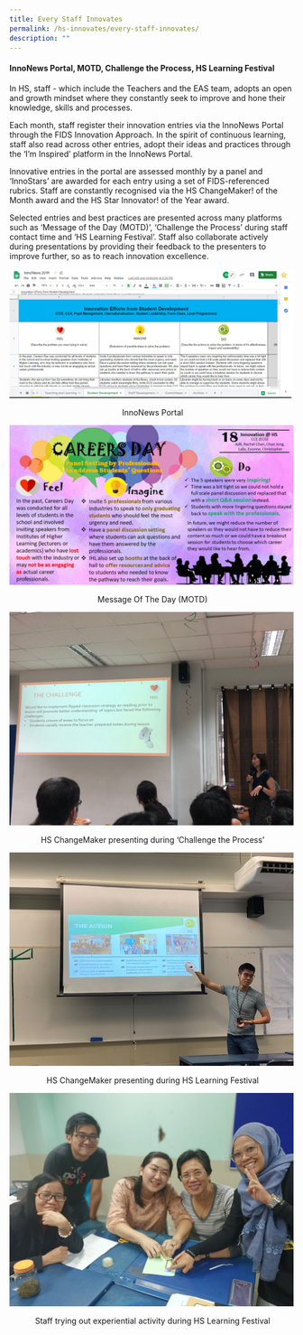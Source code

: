 ```yaml
---
title: Every Staff Innovates
permalink: /hs-innovates/every-staff-innovates/
description: ""
---
```

#### InnoNews Portal, MOTD, Challenge the Process, HS Learning Festival

In HS, staff - which include the Teachers and the EAS team, adopts an open and growth mindset where they constantly seek to improve and hone their knowledge, skills and processes. 

Each month, staff register their innovation entries via the InnoNews Portal through the FIDS Innovation Approach. In the spirit of continuous learning, staff also read across other entries, adopt their ideas and practices through the ‘I’m Inspired’ platform in the InnoNews Portal. 

Innovative entries in the portal are assessed monthly by a panel and ‘InnoStars’ are awarded for each entry using a set of FIDS-referenced rubrics. Staff are constantly recognised via the HS ChangeMaker! of the Month award and the HS Star Innovator! of the Year award. 

Selected entries and best practices are presented across many platforms such as ‘Message of the Day (MOTD)’, ‘Challenge the Process’ during staff contact time and ‘HS Learning Festival’. Staff also collaborate actively during presentations by providing their feedback to the presenters to improve further, so as to reach innovation excellence.

![](/images/Photo%2011.jpeg)
<center> InnoNews Portal</center>

![](/images/Photo%2012.jpeg)
<center> Message Of The Day (MOTD)</center>

![](/images/Photo%2013.jpeg)
<center> HS ChangeMaker presenting during ‘Challenge the Process’</center>

![](/images/Photo%2014.jpeg)
<center> HS ChangeMaker presenting during HS Learning Festival</center>

![](/images/Photo%2015.jpeg)
<center> Staff trying out experiential activity during HS Learning Festival</center>